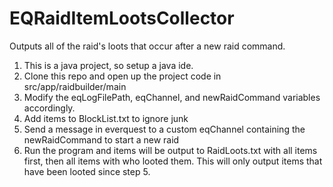 # EQRaidItemLootsCollector
Outputs all of the raid's loots that occur after a new raid command.

1. This is a java project, so setup a java ide.
2. Clone this repo and open up the project code in src/app/raidbuilder/main
3. Modify the eqLogFilePath, eqChannel, and newRaidCommand variables accordingly.
4. Add items to BlockList.txt to ignore junk
5. Send a message in everquest to a custom eqChannel containing the newRaidCommand to start a new raid
6. Run the program and items will be output to RaidLoots.txt with all items first, then all items with who looted them.  This will only output items that have been looted since step 5.
